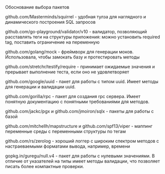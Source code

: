 Обоснование выбора пакетов

github.com/Masterminds/squirrel - удобная тулза для наглядного и динамического построения SQL запросов

github.com/go-playground/validator/v10 - валидатор, позволяющий расставлять теги на структуры приложения: можно установить required tag, поставить ограничение на переменную

github.com/golang/mock - фреймворк для генерации моков. Использовала, чтобы замокать базу и протестировать методы

github.com/stretchr/testify/require - принимает ожидаемые значения и прерывает выполнение теста, если оно не удовлетворяет

github.com/google/uuid - пакет для работы с типом uuid. Имеет методы для генерации и валидации uuid.

github.com/gorilla/rpc - пакет для создания rpc сервера. Имеет понятную документацию с понятными требованиями для методов.

github.com/jackc/pgx и github.com/jmoiron/sqlx - пакеты для работы с базой

github.com/mitchellh/mapstructure и github.com/spf13/viper - маппинг переменные среды с переменными структуры по тегам

github.com/rs/zerolog - хороший логгер с широким спектром методов с настраеваемыми форматами вывода, например, времени

gopkg.in/guregu/null.v4 - пакет для работы с нулевыми значениями. В отличие от указателей на типы имеет методы валидации, что позволяет писать более компактные проверки.
